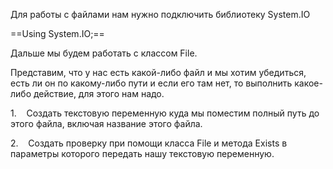 Для работы с файлами нам нужно подключить библиотеку System.IO

==Using System.IO;==

Дальше мы будем работать с классом File.

Представим, что у нас есть какой-либо файл и мы хотим убедиться, есть ли он по какому-либо пути и если его там нет, то выполнить какое-либо действие, для этого нам надо.

1.    Создать текстовую переменную куда мы поместим полный путь до этого файла, включая название этого файла.

2.    Создать проверку при помощи класса File и метода Exists в параметры которого передать нашу текстовую переменную.